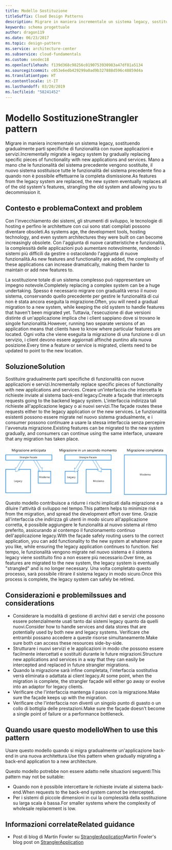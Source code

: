 ```yaml
---
title: Modello Sostituzione
titleSuffix: Cloud Design Patterns
description: Migrare in maniera incrementale un sistema legacy, sostituendo gradualmente parti specifiche di funzionalità con nuove applicazioni e servizi.
keywords: schema progettuale
author: dragon119
ms.date: 06/23/2017
ms.topic: design-pattern
ms.service: architecture-center
ms.subservice: cloud-fundamentals
ms.custom: seodec18
ms.openlocfilehash: f139d368c98256c0190753930983a47df81a5134
ms.sourcegitcommit: c053e6edb429299a0ad9b327888d596c48859d4a
ms.translationtype: HT
ms.contentlocale: it-IT
ms.lasthandoff: 03/20/2019
ms.locfileid: "58241452"
---
```

# <a name="strangler-pattern"></a><span data-ttu-id="5b4e6-104">Modello Sostituzione</span><span class="sxs-lookup"><span data-stu-id="5b4e6-104">Strangler pattern</span></span>

<span data-ttu-id="5b4e6-105">Migrare in maniera incrementale un sistema legacy, sostituendo gradualmente parti specifiche di funzionalità con nuove applicazioni e servizi.</span><span class="sxs-lookup"><span data-stu-id="5b4e6-105">Incrementally migrate a legacy system by gradually replacing specific pieces of functionality with new applications and services.</span></span> <span data-ttu-id="5b4e6-106">Mano a mano che le funzionalità del sistema precedente vengono sostituite, il nuovo sistema sostituisce tutte le funzionalità del sistema precedente fino a quando non è possibile effettuarne la completa dismissione.</span><span class="sxs-lookup"><span data-stu-id="5b4e6-106">As features from the legacy system are replaced, the new system eventually replaces all of the old system's features, strangling the old system and allowing you to decommission it.</span></span>

## <a name="context-and-problem"></a><span data-ttu-id="5b4e6-107">Contesto e problema</span><span class="sxs-lookup"><span data-stu-id="5b4e6-107">Context and problem</span></span>

<span data-ttu-id="5b4e6-108">Con l'invecchiamento dei sistemi, gli strumenti di sviluppo, le tecnologie di hosting e perfino le architetture con cui sono stati compilati possono diventare obsoleti.</span><span class="sxs-lookup"><span data-stu-id="5b4e6-108">As systems age, the development tools, hosting technology, and even system architectures they were built on can become increasingly obsolete.</span></span> <span data-ttu-id="5b4e6-109">Con l'aggiunta di nuove caratteristiche e funzionalità, la complessità delle applicazioni può aumentare notevolmente, rendendo i sistemi più difficili da gestire o ostacolando l'aggiunta di nuove funzionalità.</span><span class="sxs-lookup"><span data-stu-id="5b4e6-109">As new features and functionality are added, the complexity of these applications can increase dramatically, making them harder to maintain or add new features to.</span></span>

<span data-ttu-id="5b4e6-110">La sostituzione totale di un sistema complesso può rappresentare un impegno notevole.</span><span class="sxs-lookup"><span data-stu-id="5b4e6-110">Completely replacing a complex system can be a huge undertaking.</span></span> <span data-ttu-id="5b4e6-111">Spesso è necessario migrare con gradualità verso il nuovo sistema, conservando quello precedente per gestire le funzionalità di cui non è stata ancora eseguita la migrazione.</span><span class="sxs-lookup"><span data-stu-id="5b4e6-111">Often, you will need a gradual migration to a new system, while keeping the old system to handle features that haven't been migrated yet.</span></span> <span data-ttu-id="5b4e6-112">Tuttavia, l'esecuzione di due versioni distinte di un'applicazione implica che i client sappiano dove si trovano le singole funzionalità.</span><span class="sxs-lookup"><span data-stu-id="5b4e6-112">However, running two separate versions of an application means that clients have to know where particular features are located.</span></span> <span data-ttu-id="5b4e6-113">Ogni volta che viene eseguita la migrazione di una funzione o di un servizio, i client devono essere aggiornati affinché puntino alla nuova posizione.</span><span class="sxs-lookup"><span data-stu-id="5b4e6-113">Every time a feature or service is migrated, clients need to be updated to point to the new location.</span></span>

## <a name="solution"></a><span data-ttu-id="5b4e6-114">Soluzione</span><span class="sxs-lookup"><span data-stu-id="5b4e6-114">Solution</span></span>

<span data-ttu-id="5b4e6-115">Sostituire gradualmente parti specifiche di funzionalità con nuove applicazioni e servizi.</span><span class="sxs-lookup"><span data-stu-id="5b4e6-115">Incrementally replace specific pieces of functionality with new applications and services.</span></span> <span data-ttu-id="5b4e6-116">Creare un'interfaccia che intercetta le richieste inviate al sistema back-end legacy.</span><span class="sxs-lookup"><span data-stu-id="5b4e6-116">Create a façade that intercepts requests going to the backend legacy system.</span></span> <span data-ttu-id="5b4e6-117">L'interfaccia indirizza tali richieste all'applicazione legacy o ai nuovi servizi.</span><span class="sxs-lookup"><span data-stu-id="5b4e6-117">The façade routes these requests either to the legacy application or the new services.</span></span> <span data-ttu-id="5b4e6-118">Le funzionalità esistenti possono essere migrate nel nuovo sistema gradualmente, e i consumer possono continuare a usare la stessa interfaccia senza percepire l'avvenuta migrazione.</span><span class="sxs-lookup"><span data-stu-id="5b4e6-118">Existing features can be migrated to the new system gradually, and consumers can continue using the same interface, unaware that any migration has taken place.</span></span>

![Diagramma del modello Sostituzione](./_images/strangler.png)

<span data-ttu-id="5b4e6-120">Questo modello contribuisce a ridurre i rischi implicati dalla migrazione e a diluire l'attività di sviluppo nel tempo.</span><span class="sxs-lookup"><span data-stu-id="5b4e6-120">This pattern helps to minimize risk from the migration, and spread the development effort over time.</span></span> <span data-ttu-id="5b4e6-121">Grazie all'interfaccia che indirizza gli utenti in modo sicuro all'applicazione corretta, è possibile aggiungere le funzionalità al nuovo sistema al ritmo preferito, assicurando al contempo il funzionamento continuo dell'applicazione legacy.</span><span class="sxs-lookup"><span data-stu-id="5b4e6-121">With the façade safely routing users to the correct application, you can add functionality to the new system at whatever pace you like, while ensuring the legacy application continues to function.</span></span> <span data-ttu-id="5b4e6-122">Nel tempo, le funzionalità vengono migrate nel nuovo sistema e il sistema legacy viene sostituito fino a non essere più necessario.</span><span class="sxs-lookup"><span data-stu-id="5b4e6-122">Over time, as features are migrated to the new system, the legacy system is eventually "strangled" and is no longer necessary.</span></span> <span data-ttu-id="5b4e6-123">Una volta completato questo processo, sarà possibile ritirare il sistema legacy in modo sicuro.</span><span class="sxs-lookup"><span data-stu-id="5b4e6-123">Once this process is complete, the legacy system can safely be retired.</span></span>

## <a name="issues-and-considerations"></a><span data-ttu-id="5b4e6-124">Considerazioni e problemi</span><span class="sxs-lookup"><span data-stu-id="5b4e6-124">Issues and considerations</span></span>

- <span data-ttu-id="5b4e6-125">Considerare la modalità di gestione di archivi dati e servizi che possono essere potenzialmente usati tanto dai sistemi legacy quanto da quelli nuovi.</span><span class="sxs-lookup"><span data-stu-id="5b4e6-125">Consider how to handle services and data stores that are potentially used by both new and legacy systems.</span></span> <span data-ttu-id="5b4e6-126">Verificare che entrambi possano accedere a queste risorse simultaneamente.</span><span class="sxs-lookup"><span data-stu-id="5b4e6-126">Make sure both can access these resources side-by-side.</span></span>
- <span data-ttu-id="5b4e6-127">Strutturare i nuovi servizi e le applicazioni in modo che possono essere facilmente intercettati e sostituiti durante le future migrazioni.</span><span class="sxs-lookup"><span data-stu-id="5b4e6-127">Structure new applications and services in a way that they can easily be intercepted and replaced in future strangler migrations.</span></span>
- <span data-ttu-id="5b4e6-128">Quando la migrazione sarà infine completata, l'interfaccia sostitutiva verrà eliminata o adattata ai client legacy.</span><span class="sxs-lookup"><span data-stu-id="5b4e6-128">At some point, when the migration is complete, the strangler façade will either go away or evolve into an adaptor for legacy clients.</span></span>
- <span data-ttu-id="5b4e6-129">Verificare che l'interfaccia mantenga il passo con la migrazione.</span><span class="sxs-lookup"><span data-stu-id="5b4e6-129">Make sure the façade keeps up with the migration.</span></span>
- <span data-ttu-id="5b4e6-130">Verificare che l'interfaccia non diventi un singolo punto di guasto o un collo di bottiglia delle prestazioni.</span><span class="sxs-lookup"><span data-stu-id="5b4e6-130">Make sure the façade doesn't become a single point of failure or a performance bottleneck.</span></span>

## <a name="when-to-use-this-pattern"></a><span data-ttu-id="5b4e6-131">Quando usare questo modello</span><span class="sxs-lookup"><span data-stu-id="5b4e6-131">When to use this pattern</span></span>

<span data-ttu-id="5b4e6-132">Usare questo modello quando si migra gradualmente un'applicazione back-end in una nuova architettura.</span><span class="sxs-lookup"><span data-stu-id="5b4e6-132">Use this pattern when gradually migrating a back-end application to a new architecture.</span></span>

<span data-ttu-id="5b4e6-133">Questo modello potrebbe non essere adatto nelle situazioni seguenti:</span><span class="sxs-lookup"><span data-stu-id="5b4e6-133">This pattern may not be suitable:</span></span>

- <span data-ttu-id="5b4e6-134">Quando non è possibile intercettare le richieste inviate al sistema back-end.</span><span class="sxs-lookup"><span data-stu-id="5b4e6-134">When requests to the back-end system cannot be intercepted.</span></span>
- <span data-ttu-id="5b4e6-135">Per i sistemi di piccole dimensioni in cui la complessità della sostituzione su larga scala è bassa.</span><span class="sxs-lookup"><span data-stu-id="5b4e6-135">For smaller systems where the complexity of wholesale replacement is low.</span></span>

## <a name="related-guidance"></a><span data-ttu-id="5b4e6-136">Informazioni correlate</span><span class="sxs-lookup"><span data-stu-id="5b4e6-136">Related guidance</span></span>

- <span data-ttu-id="5b4e6-137">Post di blog di Martin Fowler su [StranglerApplication](https://www.martinfowler.com/bliki/StranglerApplication.html)</span><span class="sxs-lookup"><span data-stu-id="5b4e6-137">Martin Fowler's blog post on [StranglerApplication](https://www.martinfowler.com/bliki/StranglerApplication.html)</span></span>
